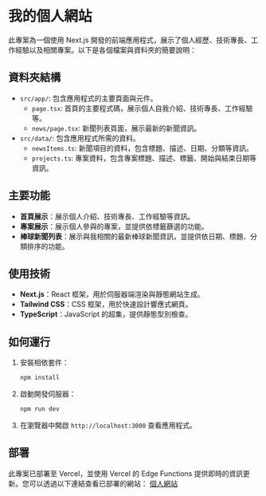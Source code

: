 # 我的個人網站

此專案為一個使用 Next.js 開發的前端應用程式，展示了個人經歷、技術專長、工作經驗以及相關專案。以下是各個檔案與資料夾的簡要說明：

## 資料夾結構

- `src/app/`: 包含應用程式的主要頁面與元件。
  - `page.tsx`: 首頁的主要程式碼，展示個人自我介紹、技術專長、工作經驗等。
  - `news/page.tsx`: 新聞列表頁面，展示最新的新聞資訊。
- `src/data/`: 包含應用程式所需的資料。
  - `newsItems.ts`: 新聞項目的資料，包含標題、描述、日期、分類等資訊。
  - `projects.ts`: 專案資料，包含專案標題、描述、標籤、開始與結束日期等資訊。

## 主要功能

- **首頁展示**：展示個人介紹、技術專長、工作經驗等資訊。
- **專案展示**：展示個人參與的專案，並提供依標籤篩選的功能。
- **棒球新聞列表**：展示與我相關的最新棒球新聞資訊，並提供依日期、標題、分類排序的功能。

## 使用技術

- **Next.js**：React 框架，用於伺服器端渲染與靜態網站生成。
- **Tailwind CSS**：CSS 框架，用於快速設計響應式網頁。
- **TypeScript**：JavaScript 的超集，提供靜態型別檢查。

## 如何運行

1. 安裝相依套件：
   ```bash
   npm install
   ```

2. 啟動開發伺服器：
   ```bash
   npm run dev
   ```

3. 在瀏覽器中開啟 `http://localhost:3000` 查看應用程式。

## 部署

此專案已部署至 Vercel，並使用 Vercel 的 Edge Functions 提供即時的資訊更新。您可以透過以下連結查看已部署的網站：
[個人網站](https://my-personal-website-zack.vercel.app/)

